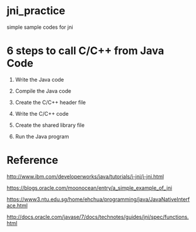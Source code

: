 jni_practice
============

simple sample codes for jni

# 6 steps to call C/C++ from Java Code

1. Write the Java code

2. Compile the Java code

3. Create the C/C++ header file

4. Write the C/C++ code

5. Create the shared library file

6. Run the Java program

# Reference

http://www.ibm.com/developerworks/java/tutorials/j-jni/j-jni.html

https://blogs.oracle.com/moonocean/entry/a_simple_example_of_jni

https://www3.ntu.edu.sg/home/ehchua/programming/java/JavaNativeInterface.html

http://docs.oracle.com/javase/7/docs/technotes/guides/jni/spec/functions.html
